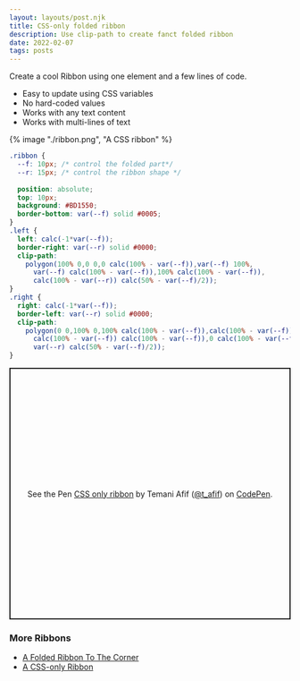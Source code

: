 ```yaml
---
layout: layouts/post.njk
title: CSS-only folded ribbon
description: Use clip-path to create fanct folded ribbon
date: 2022-02-07
tags: posts
---
```


Create a cool Ribbon using one element and a few lines of code.
* Easy to update using CSS variables
* No hard-coded values
* Works with any text content
* Works with multi-lines of text

{% image "./ribbon.png", "A CSS ribbon" %}

```css
.ribbon {
  --f: 10px; /* control the folded part*/
  --r: 15px; /* control the ribbon shape */
  
  position: absolute;
  top: 10px;
  background: #BD1550;
  border-bottom: var(--f) solid #0005;
}
.left {
  left: calc(-1*var(--f));
  border-right: var(--r) solid #0000;
  clip-path: 
    polygon(100% 0,0 0,0 calc(100% - var(--f)),var(--f) 100%,
      var(--f) calc(100% - var(--f)),100% calc(100% - var(--f)),
      calc(100% - var(--r)) calc(50% - var(--f)/2));
}
.right {
  right: calc(-1*var(--f));
  border-left: var(--r) solid #0000;
  clip-path: 
    polygon(0 0,100% 0,100% calc(100% - var(--f)),calc(100% - var(--f)) 100%,
      calc(100% - var(--f)) calc(100% - var(--f)),0 calc(100% - var(--f)),
      var(--r) calc(50% - var(--f)/2));
}
```

<p class="codepen" data-height="450" data-default-tab="result" data-slug-hash="gOXLdMR" data-preview="true" data-user="t_afif" style="height: 450px; box-sizing: border-box; display: flex; align-items: center; justify-content: center; border: 2px solid; margin: 1em 0; padding: 1em;">
  <span>See the Pen <a href="https://codepen.io/t_afif/pen/gOXLdMR">
  CSS only ribbon</a> by Temani Afif (<a href="https://codepen.io/t_afif">@t_afif</a>)
  on <a href="https://codepen.io">CodePen</a>.</span>
</p>
<script async src="https://cpwebassets.codepen.io/assets/embed/ei.js"></script>

### More Ribbons

* [A Folded Ribbon To The Corner](/folded-ribbon/)
* [A CSS-only Ribbon](/css-ribbon-2/)